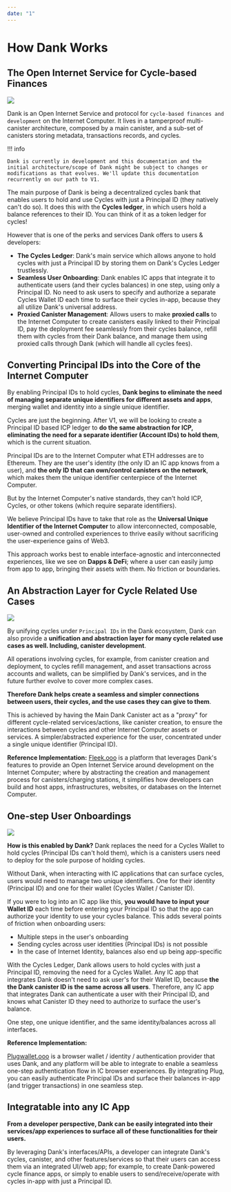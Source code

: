 ```yaml
---
date: "1"
---
```

# How Dank Works
## The Open Internet Service for Cycle-based Finances

![](imgs/dank-architecture.svg)

Dank is an Open Internet Service and protocol for `cycle-based finances and development` on the Internet Computer. It lives in a tamperproof multi-canister architecture, composed by a main canister, and a sub-set of canisters storing metadata, transactions records, and cycles.

!!! info

    Dank is currently in development and this documentation and the initial architecture/scope of Dank might be subject to changes or modifications as that evolves. We'll update this documentation recurrently on our path to V1.

The main purpose of Dank is being a decentralized cycles bank that enables users  to hold and use Cycles with just a Principal ID (they natively can't do so). It does this with the **Cycles ledger**, in which users hold a balance references to their ID. You can think of it as a token ledger for cycles!

However that is one of the perks and services Dank offers to users & developers:

- **The Cycles Ledger**: Dank's main service which allows anyone to hold cycles with just a Principal ID by storing them on Dank's Cycles Ledger trustlessly.
- **Seamless User Onboarding**: Dank enables IC apps that integrate it to authenticate users (and their cycles balances) in one step, using only a Principal ID. No need to ask users to specify and authorize a separate Cycles Wallet ID each time to surface their cycles in-app, because they all utilize Dank's universal address.
- **Proxied Canister Management**: Allows users to make **proxied calls** to the Internet Computer to create canisters easily linked to their Principal ID, pay the deployment fee seamlessly from their cycles balance, refill them with cycles from their Dank balance, and manage them using proxied calls through Dank (which will handle all cycles fees).

## Converting Principal IDs into the Core of the Internet Computer

By enabling Principal IDs to hold cycles, **Dank begins to eliminate the need of managing separate unique identifiers for different assets and apps**, merging wallet and identity into a single unique identifier.

Cycles are just the beginning. After V1, we will be looking to create a Principal ID based ICP ledger to **do the same abstraction for ICP, eliminating the need for a separate identifier (Account IDs) to hold them**, which is the current situation.

Principal IDs are to the Internet Computer what ETH addresses are to Ethereum. They are the user's identity (the only ID an IC app knows from a user), and **the only ID that can own/control canisters on the network**, which makes them the unique identifier centerpiece of the Internet Computer.

But by the Internet Computer's native standards, they can't hold ICP, Cycles, or other tokens (which require separate identifiers). 

We believe Principal IDs have to take that role as the **Universal Unique Identifier of the Internet Computer** to allow interconnected, composable, user-owned and controlled experiences to thrive easily without sacrificing the user-experience gains of Web3.

This approach works best to enable interface-agnostic and interconnected experiences, like we see on **Dapps & DeFi**; where a user can easily jump from app to app, bringing their assets with them. No friction or boundaries.

## An Abstraction Layer for Cycle Related Use Cases

![](imgs/canister-proxy.svg)

By unifying cycles under `Principal IDs` in the Dank ecosystem, Dank can also provide a **unification and abstraction layer for many cycle related use cases as well. Including,  canister development**.

All operations involving cycles, for example, from canister creation and deployment, to cycles refill management, and asset transactions across accounts and wallets, can be simplified by Dank's services, and in the future further evolve to cover more complex cases.

**Therefore Dank helps create a seamless and simpler connections between users, their cycles, and the use cases they can give to them**.

This is achieved by having the Main Dank Canister act as a "proxy" for different cycle-related services/actions, like canister creation, to ensure the interactions between cycles and other Internet Computer assets or services. A simpler/abstracted experience for the user, concentrated under a single unique identifier (Principal ID).

**Reference Implementation:**
[Fleek.ooo](https://fleek.ooo/) is a platform that leverages Dank's features to provide an Open Internet Service around development on the Internet Computer; where by abstracting the creation and management process for canisters/charging stations, it simplifies how developers can build and host apps, infrastructures, websites, or databases on the Internet Computer.

## One-step User Onboardings

![](imgs/simple-auth.svg)

**How is this enabled by Dank?** Dank replaces the need for a Cycles Wallet to hold cycles (Principal IDs can't hold them), which is a canisters users need to deploy for the sole purpose of holding cycles.

Without Dank, when interacting with IC applications that can surface cycles, users would need to manage two unique identifiers. One for their identity (Principal ID) and one for their wallet (Cycles Wallet / Canister ID). 

If you were to log into an IC app like this, **you would have to input your Wallet ID** each time before entering your Principal ID so that the app can authorize your identity to use your cycles balance. This adds several points of friction when onboarding users:

- Multiple steps in the user's onboarding
- Sending cycles across user identities (Principal IDs) is not possible
- In the case of Internet Identity, balances also end up being app-specific


With the Cycles Ledger, Dank allows users to hold cycles with just a Principal ID, removing the need for a Cycles Wallet. Any IC app that integrates Dank doesn't need to ask user's for their Wallet ID, because **the the Dank canister ID is the same across all users**. Therefore, any IC app that integrates Dank can authenticate a user with their Principal ID, and knows what Canister ID they need to authorize to surface the user's balance.

One step, one unique identifier, and the same identity/balances across all interfaces.

**Reference Implementation:**

[Plugwallet.ooo](https://plugwallet.ooo/) is a browser wallet / identity / authentication provider that uses Dank, and any platform will be able to integrate to enable a seamless one-step authentication flow in IC browser experiences. By integrating Plug, you can easily authenticate Principal IDs and surface their balances in-app (and trigger transactions) in one seamless step.

## Integratable into any IC App

**From a developer perspective, Dank can be easily integrated into their services/app experiences to surface all of these functionalities for their users.** 

By leveraging Dank's interfaces/APIs, a developer can integrate Dank's cycles, canister, and other features/services so that their users can access them via an integrated UI/web app; for example, to create Dank-powered cycle finance apps, or simply to enable users to send/receive/operate with cycles in-app with just a Principal ID.